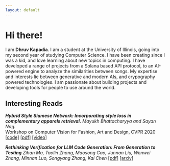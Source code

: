 ```yaml
---
layout: default
---
```


# Hi there!
I am **Dhruv Kapadia**. I am a student at the University of Illinois, going into my second year of studying Computer Science. I have been creating since I was a kid, and love learning about new topics in computing. I have developed a range of projects from a Solana based API protocol, to an AI-powered engine to analyze the similarities between songs. My expertise and interests lie between generative and modern AIs, and crypography powered technologies. I am passionate about building projects and developing tools for people to use around the world. 
## Interesting Reads
***Hybrid Style Siamese Network: Incorporating style loss in complementary apparels retrieval.***
*Mayukh Bhattacharyya and Sayan Nag.*\
Workshop on Computer Vision for Fashion, Art and Design, CVPR 2020
[[code]](https://github.com/mayukh18/Hybrid-Style-Siamese-Network)
[[pdf]](https://arxiv.org/pdf/1912.05014.pdf)
[[video]](https://www.youtube.com/watch?v=AyBzlWVhkRw)

***Rethinking Verification for LLM Code Generation: From Generation to Testing***
*Zihan Ma, Taolin Zhang, Maosong Cao, Junnan Liu, Wenwei Zhang, Minnan Luo, Songyang Zhang, Kai Chen*
[[pdf]](https://arxiv.org/pdf/2507.06920)
[[arxiv]](https://arxiv.org/abs/2507.06920)